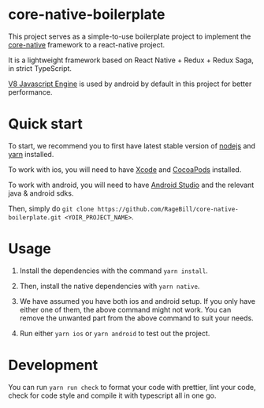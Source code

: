 # core-native-boilerplate

This project serves as a simple-to-use boilerplate project to implement the [core-native](https://github.com/dionshihk/core-native-project) framework to a react-native project.

It is a lightweight framework based on React Native + Redux + Redux Saga, in strict TypeScript.

[V8 Javascript Engine](https://github.com/Kudo/react-native-v8) is used by android by default in this project for better performance.

# Quick start

To start, we recommend you to first have latest stable version of [nodejs](https://nodejs.org/en/) and [yarn](https://classic.yarnpkg.com/en/docs/install/#mac-stable) installed.

To work with ios, you will need to have [Xcode](https://developer.apple.com/xcode/) and [CocoaPods](https://cocoapods.org/) installed.

To work with android, you will need to have [Android Studio](https://developer.android.com/studio) and the relevant java & android sdks.

Then, simply do `git clone https://github.com/RageBill/core-native-boilerplate.git <YOIR_PROJECT_NAME>`.

# Usage

1. Install the dependencies with the command `yarn install`.

2. Then, install the native dependencies with `yarn native`.

3. We have assumed you have both ios and android setup. If you only have either one of them, the above command might not work. You can remove the unwanted part from the above command to suit your needs.

4. Run either `yarn ios` or `yarn android` to test out the project.

# Development

You can run `yarn run check` to format your code with prettier, lint your code, check for code style and compile it with typescript all in one go.
